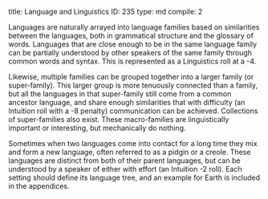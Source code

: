title:          Language and Linguistics
ID:             235
type:           md
compile:        2


Languages are naturally arrayed into language families based on similarities between the languages, both in grammatical structure and the glossary of words. Languages that are close enough to be in the same language family can be partially understood by other speakers of the same family through common words and syntax. This is represented as a Linguistics roll at a -4.

Likewise, multiple families can be grouped together into a larger family (or super-family). This larger group is more tenuously connected than a family, but all the languages in that super-family still come from a common ancestor language, and share enough similarities that with difficulty (an Intuition roll with a -8 penalty) communication can be achieved. Collections of super-families also exist. These macro-families are linguistically important or interesting, but mechanically do nothing.

Sometimes when two languages come into contact for a long time they mix and form a new language, often referred to as a pidgin or a creole. These languages are distinct from both of their parent languages, but can be understood by a speaker of either with effort (an Intuition -2 roll). Each setting should define its language tree, and an example for Earth is included in the appendices.
